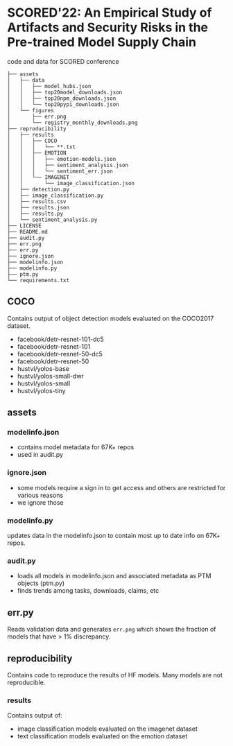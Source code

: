 # SCORED'22: An Empirical Study of Artifacts and Security Risks in the Pre-trained Model Supply Chain
code and data for SCORED conference

```
├── assets
│   ├── data
│   │   ├── model_hubs.json
│   │   ├── top20model_downloads.json
│   │   ├── top20npm_downloads.json
│   │   └── top20pypi_downloads.json
│   └── figures
│       ├── err.png
│       └── registry_monthly_downloads.png
├── reproducibility
│   ├── results
│   │   ├── COCO
│   │   │   └── **.txt
│   │   ├── EMOTION
│   │   │   ├── emotion-models.json
│   │   │   ├── sentiment_analysis.json
│   │   │   └── sentiment_err.json
│   │   └── IMAGENET
│   │       └── image_classification.json
│   ├── detection.py
│   ├── image_classification.py
│   ├── results.csv
│   ├── results.json
│   ├── results.py
│   └── sentiment_analysis.py
├── LICENSE
├── README.md
├── audit.py
├── err.png
├── err.py
├── ignore.json
├── modelinfo.json
├── modelinfo.py
├── ptm.py
└── requirements.txt
```

## COCO 

Contains output of object detection models evaluated on the COCO2017 dataset.

- facebook/detr-resnet-101-dc5
- facebook/detr-resnet-101
- facebook/detr-resnet-50-dc5
- facebook/detr-resnet-50
- hustvl/yolos-base
- hustvl/yolos-small-dwr
- hustvl/yolos-small
- hustvl/yolos-tiny

## assets



### modelinfo.json 

- contains model metadata for 67K+ repos
- used in audit.py

### ignore.json

- some models require a sign in to get access and others are restricted for various reasons 
- we ignore those

### modelinfo.py

updates data in the modelinfo.json to contain most up to date info on 67K+ repos.  

### audit.py

- loads all models in modelinfo.json and associated metadata as PTM objects (ptm.py)
- finds trends among tasks, downloads, claims, etc

## err.py

Reads validation data and generates `err.png` which shows the fraction of models that have > 1% discrepancy.

## reproducibility

Contains code to reproduce the results of HF models. Many models are not reproducible.

### results

Contains output of:
- image classification models evaluated on the imagenet dataset
- text classification models evaluated on the emotion dataset

